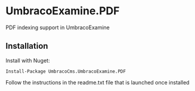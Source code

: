 # UmbracoExamine.PDF

PDF indexing support in UmbracoExamine

## Installation

Install with Nuget:

    Install-Package UmbracoCms.UmbracoExamine.PDF
  
Follow the instructions in the readme.txt file that is launched once installed

